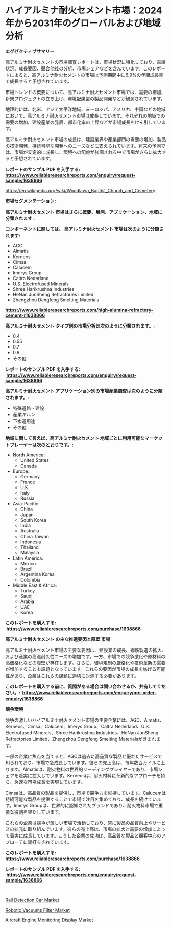 <p><h1>ハイアルミナ耐火セメント市場：2024年から2031年のグローバルおよび地域分析</h1></p><p><strong>エグゼクティブサマリー</strong></p>
<p><p>高アルミナ耐火セメントの市場調査レポートは、市場状況に特化しており、需給状況、成長要因、競合他社の分析、市場シェアなどを含んでいます。このレポートによると、高アルミナ耐火セメントの市場は予測期間中に6.9%の年間成長率で成長すると予想されています。</p><p>市場トレンドの概要について、高アルミナ耐火セメント市場では、需要の増加、新規プロジェクトの立ち上げ、環境配慮型の製品開発などが観測されています。</p><p>地理的には、北米、アジア太平洋地域、ヨーロッパ、アメリカ、中国などの地域において、高アルミナ耐火セメント市場は成長しています。それぞれの地域での需要の増加、建設産業の発展、都市化率の上昇などが市場成長をけん引しています。</p><p>高アルミナ耐火セメント市場の成長は、建設業界や産業部門の需要の増加、製品の技術開発、持続可能な開発へのニーズなどに支えられています。将来の予測では、市場が安定的に成長し、環境への配慮が強調される中で市場がさらに拡大すると予想されています。</p></p>
<p><strong>レポートのサンプル PDF を入手する: <a href="https://www.reliableresearchreports.com/enquiry/request-sample/1638866">https://www.reliableresearchreports.com/enquiry/request-sample/1638866</a></strong></p>
<p><a href="https://en.wikipedia.org/wiki/Woodlawn_Baptist_Church_and_Cemetery">https://en.wikipedia.org/wiki/Woodlawn_Baptist_Church_and_Cemetery</a></p>
<p><strong>市場セグメンテーション:</strong></p>
<p><strong> 高アルミナ耐火セメント 市場はさらに概要、展開、アプリケーション、地域に分類されます :</strong></p>
<p><strong>コンポーネントに関しては、 高アルミナ耐火セメント 市場は次のように分類されます: &nbsp;</strong></p>
<p><ul><li>AGC</li><li>Almatis</li><li>Kerneos</li><li>Cimsa</li><li>Calucem</li><li>Imerys Group</li><li>Caltra Nederland</li><li>U.S. Electrofused Minerals</li><li>Shree Harikrushna Industries</li><li>HeNan JunSheng Refractories Limited</li><li>Zhengzhou Dengfeng Smelting Materials</li></ul></p>
<p><strong><a href="https://www.reliableresearchreports.com/high-alumina-refractory-cement-r1638866">https://www.reliableresearchreports.com/high-alumina-refractory-cement-r1638866</a></strong></p>
<p><strong> 高アルミナ耐火セメント タイプ別の市場分析は次のように分類されます。:</strong></p>
<p><ul><li>0.4</li><li>0.55</li><li>0.7</li><li>0.8</li><li>その他</li></ul></p>
<p><strong>レポートのサンプル PDF を入手する: &nbsp;<a href="https://www.reliableresearchreports.com/enquiry/request-sample/1638866">https://www.reliableresearchreports.com/enquiry/request-sample/1638866</a></strong></p>
<p><strong> 高アルミナ耐火セメント アプリケーション別の市場産業調査は次のように分類されます。:</strong></p>
<p><ul><li>特殊道路・建設</li><li>産業キルン</li><li>下水道用途</li><li>その他</li></ul></p>
<p><strong>地域に関して言えば、高アルミナ耐火セメント 地域ごとに利用可能なマーケットプレーヤーは次のとおりです。:</strong></p>
<p><ul>
    <li>
        North America:
        <ul>
            <li>United States</li>
            <li>Canada</li>
        </ul>
    </li>
    <li>
        Europe:
        <ul>
            <li>Germany</li>
            <li>France</li>
            <li>U.K.</li>
            <li>Italy</li>
            <li>Russia</li>
        </ul>
    </li>
    <li>
        Asia-Pacific:
        <ul>
            <li>China</li>
            <li>Japan</li>
            <li>South Korea</li>
            <li>India</li>
            <li>Australia</li>
            <li>China Taiwan</li>
            <li>Indonesia</li>
            <li>Thailand</li>
            <li>Malaysia</li>
        </ul>
    </li>
    <li>
        Latin America:
        <ul>
            <li>Mexico</li>
            <li>Brazil</li>
            <li>Argentina Korea</li>
            <li>Colombia</li>
        </ul>
    </li>
    <li>
        Middle East & Africa:
        <ul>
            <li>Turkey</li>
            <li>Saudi</li>
            <li>Arabia</li>
            <li>UAE</li>
            <li>Korea</li>
        </ul>
    </li>
    </ul></p>
<p><strong>このレポートを購入する: &nbsp;<a href="https://www.reliableresearchreports.com/purchase/1638866">https://www.reliableresearchreports.com/purchase/1638866</a></strong></p>
<p><strong>高アルミナ耐火セメント の主な推進要因と障壁 市場</strong></p>
<p><p>高アルミナ耐火セメント市場の主要な要因は、建設業の成長、鋼鉄製造の拡大、および産業の高温耐久性ニーズの増加です。一方、市場での競争激化や原材料の高価格化などの障壁が存在します。さらに、環境規制の厳格化や技術革新の需要が増加することも課題となっています。これらの要因が市場の成長を妨げる可能性があり、企業はこれらの課題に適切に対処する必要があります。</p></p>
<p><strong>このレポートを購入する前に、質問がある場合は問い合わせるか、共有してください。:&nbsp; <a href="https://www.reliableresearchreports.com/enquiry/pre-order-enquiry/1638866">https://www.reliableresearchreports.com/enquiry/pre-order-enquiry/1638866</a></strong></p>
<p><strong>競争環境</strong></p>
<p><p>競争の激しいハイアルミナ耐火セメント市場の主要企業には、AGC、Almatis、Kerneos、Cimsa、Calucem、Imerys Group、Caltra Nederland、U.S. Electrofused Minerals、Shree Harikrushna Industries、HeNan JunSheng Refractories Limited、Zhengzhou Dengfeng Smelting Materialsが含まれます。</p><p>一部の企業に焦点を当てると、AGCは過去に高品質な製品と優れたサービスで知られており、市場で急成長しています。彼らの売上高は、毎年数百万ドルに上ります。Almatisは、耐火物料の世界的リーディングプレイヤーであり、市場シェアを着実に拡大しています。Kerneosは、耐火材料に革新的なアプローチを持ち、急速な市場成長を実現しています。</p><p>Cimsaは、高品質の製品を提供し、市場で競争力を維持しています。Calucemは持続可能な製品を提供することで市場で注目を集めており、成長を続けています。Imerys Groupは、世界的に認知されたブランドであり、耐火物料市場で重要な役割を果たしています。</p><p>これらの企業は競争が激しい市場で活動しており、常に製品の品質向上やサービスの拡充に取り組んでいます。彼らの売上高は、市場の拡大と需要の増加によって着実に成長しています。こうした企業の成功は、高品質な製品と顧客中心のアプローチに裏打ちされています。</p></p>
<p><strong>このレポートを購入する: &nbsp; <a href="https://www.reliableresearchreports.com/purchase/1638866">https://www.reliableresearchreports.com/purchase/1638866</a></strong></p>
<p><strong>レポートのサンプル PDF を入手する: &nbsp;<a href="https://www.reliableresearchreports.com/enquiry/request-sample/1638866">https://www.reliableresearchreports.com/enquiry/request-sample/1638866</a></strong><strong></strong></p>
<p>&nbsp;</p>
<p><p><a href="https://github.com/santosh758595/Market-Research-Report-List-5/blob/main/rail-detection-car-market.md">Rail Detection Car Market</a></p><p><a href="https://github.com/elizabethdagraca/Market-Research-Report-List-4/blob/main/robotic-vacuums-filter-market.md">Robotic Vacuums Filter Market</a></p><p><a href="https://github.com/mqlmqing52/Market-Research-Report-List-1/blob/main/aircraft-engine-monitoring-display-market.md">Aircraft Engine Monitoring Display Market</a></p></p>